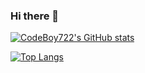 ### Hi there 👋

<!--
**CodeBoy722/CodeBoy722** is a ✨ _special_ ✨ repository because its `README.md` (this file) appears on your GitHub profile.

Here are some ideas to get you started:

- 🔭 I’m currently working on ...
- 🌱 I’m currently learning ...
- 👯 I’m looking to collaborate on ...
- 🤔 I’m looking for help with ...
- 💬 Ask me about ...
- 📫 How to reach me: ...
- 😄 Pronouns: ...
- ⚡ Fun fact: ...
-->

[![CodeBoy722's GitHub stats](https://github-readme-stats.vercel.app/api?username=debacodex&count_private=true&show_icons=true)](https://github.com/debacodex/github-readme-stats)

[![Top Langs](https://github-readme-stats.vercel.app/api/top-langs/?username=debacodex&layout=compact)](https://github.com/debacodex/github-readme-stats)


